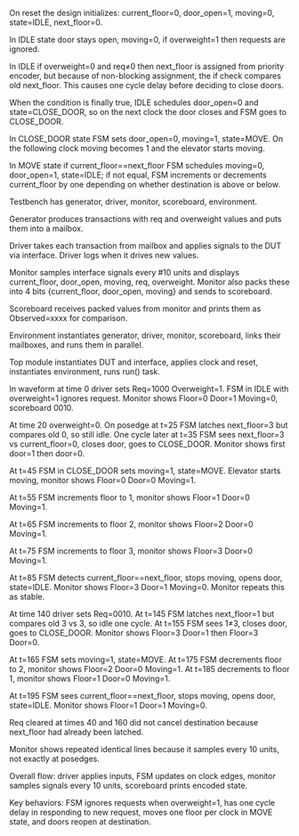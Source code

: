 On reset the design initializes: current_floor=0, door_open=1, moving=0, state=IDLE, next_floor=0.

In IDLE state door stays open, moving=0, if overweight=1 then requests are ignored.

In IDLE if overweight=0 and req≠0 then next_floor is assigned from priority encoder, but because of non-blocking assignment, the if check compares old next_floor. This causes one cycle delay before deciding to close doors.

When the condition is finally true, IDLE schedules door_open=0 and state=CLOSE_DOOR, so on the next clock the door closes and FSM goes to CLOSE_DOOR.

In CLOSE_DOOR state FSM sets door_open=0, moving=1, state=MOVE. On the following clock moving becomes 1 and the elevator starts moving.

In MOVE state if current_floor==next_floor FSM schedules moving=0, door_open=1, state=IDLE; if not equal, FSM increments or decrements current_floor by one depending on whether destination is above or below.

Testbench has generator, driver, monitor, scoreboard, environment.

Generator produces transactions with req and overweight values and puts them into a mailbox.

Driver takes each transaction from mailbox and applies signals to the DUT via interface. Driver logs when it drives new values.

Monitor samples interface signals every #10 units and displays current_floor, door_open, moving, req, overweight. Monitor also packs these into 4 bits {current_floor, door_open, moving} and sends to scoreboard.

Scoreboard receives packed values from monitor and prints them as Observed=xxxx for comparison.

Environment instantiates generator, driver, monitor, scoreboard, links their mailboxes, and runs them in parallel.

Top module instantiates DUT and interface, applies clock and reset, instantiates environment, runs run() task.

In waveform at time 0 driver sets Req=1000 Overweight=1. FSM in IDLE with overweight=1 ignores request. Monitor shows Floor=0 Door=1 Moving=0, scoreboard 0010.

At time 20 overweight=0. On posedge at t=25 FSM latches next_floor=3 but compares old 0, so still idle. One cycle later at t=35 FSM sees next_floor=3 vs current_floor=0, closes door, goes to CLOSE_DOOR. Monitor shows first door=1 then door=0.

At t=45 FSM in CLOSE_DOOR sets moving=1, state=MOVE. Elevator starts moving, monitor shows Floor=0 Door=0 Moving=1.

At t=55 FSM increments floor to 1, monitor shows Floor=1 Door=0 Moving=1.

At t=65 FSM increments to floor 2, monitor shows Floor=2 Door=0 Moving=1.

At t=75 FSM increments to floor 3, monitor shows Floor=3 Door=0 Moving=1.

At t=85 FSM detects current_floor==next_floor, stops moving, opens door, state=IDLE. Monitor shows Floor=3 Door=1 Moving=0. Monitor repeats this as stable.

At time 140 driver sets Req=0010. At t=145 FSM latches next_floor=1 but compares old 3 vs 3, so idle one cycle. At t=155 FSM sees 1≠3, closes door, goes to CLOSE_DOOR. Monitor shows Floor=3 Door=1 then Floor=3 Door=0.

At t=165 FSM sets moving=1, state=MOVE. At t=175 FSM decrements floor to 2, monitor shows Floor=2 Door=0 Moving=1. At t=185 decrements to floor 1, monitor shows Floor=1 Door=0 Moving=1.

At t=195 FSM sees current_floor==next_floor, stops moving, opens door, state=IDLE. Monitor shows Floor=1 Door=1 Moving=0.

Req cleared at times 40 and 160 did not cancel destination because next_floor had already been latched.

Monitor shows repeated identical lines because it samples every 10 units, not exactly at posedges.

Overall flow: driver applies inputs, FSM updates on clock edges, monitor samples signals every 10 units, scoreboard prints encoded state.

Key behaviors: FSM ignores requests when overweight=1, has one cycle delay in responding to new request, moves one floor per clock in MOVE state, and doors reopen at destination.
